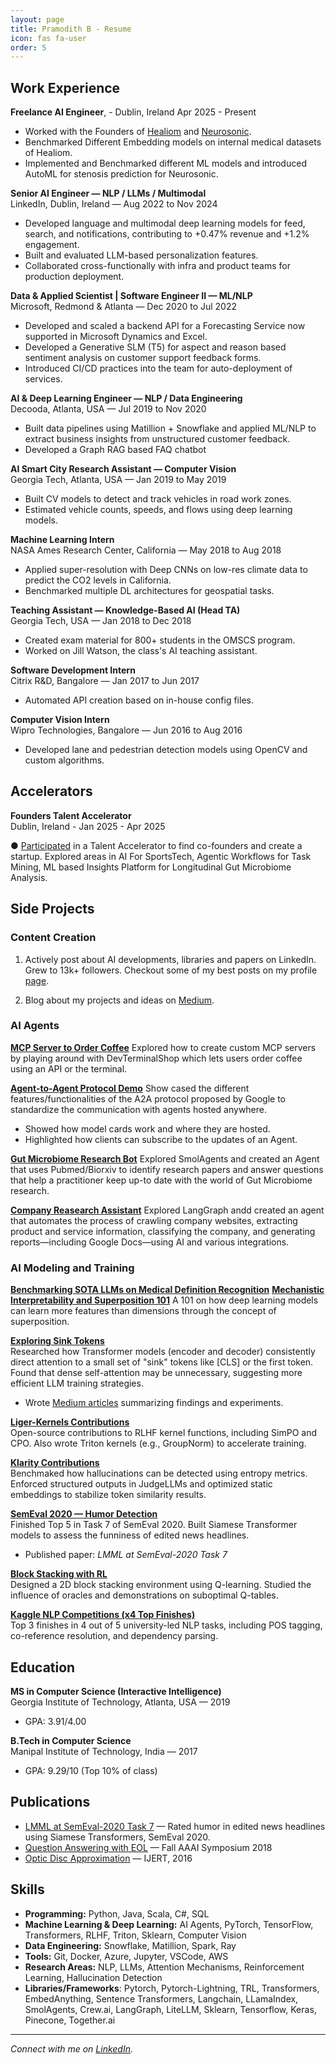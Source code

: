 ```yaml
---
layout: page
title: Pramodith B - Resume
icon: fas fa-user
order: 5
---
```

## Work Experience
**Freelance AI Engineer**, - Dublin, Ireland
Apr 2025 - Present
- Worked with the Founders of [Healiom](https://healiom.com/) and [Neurosonic](https://www.neuro-sonic.com/).
- Benchmarked Different Embedding models on internal medical datasets of Healiom.
- Implemented and Benchmarked different ML models and introduced AutoML for stenosis prediction for Neurosonic.

**Senior AI Engineer — NLP / LLMs / Multimodal**  
LinkedIn, Dublin, Ireland — Aug 2022 to Nov 2024  
- Developed language and multimodal deep learning models for feed, search, and notifications, contributing to +0.47% revenue and +1.2% engagement.
- Built and evaluated LLM-based personalization features.
- Collaborated cross-functionally with infra and product teams for production deployment.

**Data & Applied Scientist | Software Engineer II — ML/NLP**  
Microsoft, Redmond & Atlanta — Dec 2020 to Jul 2022  
- Developed and scaled a backend API for a Forecasting Service now supported in Microsoft Dynamics and Excel.
- Developed a Generative SLM (T5) for aspect and reason based sentiment analysis on customer support feedback forms.
- Introduced CI/CD practices into the team for auto-deployment of services.

**AI & Deep Learning Engineer — NLP / Data Engineering**  
Decooda, Atlanta, USA — Jul 2019 to Nov 2020  
- Built data pipelines using Matillion + Snowflake and applied ML/NLP to extract business insights from unstructured customer feedback.
- Developed a Graph RAG based FAQ chatbot

**AI Smart City Research Assistant — Computer Vision**  
Georgia Tech, Atlanta, USA — Jan 2019 to May 2019  
- Built CV models to detect and track vehicles in road work zones.
- Estimated vehicle counts, speeds, and flows using deep learning models.

**Machine Learning Intern**  
NASA Ames Research Center, California — May 2018 to Aug 2018  
- Applied super-resolution with Deep CNNs on low-res climate data to predict the CO2 levels in California.
- Benchmarked multiple DL architectures for geospatial tasks.

**Teaching Assistant — Knowledge-Based AI (Head TA)**  
Georgia Tech, USA — Jan 2018 to Dec 2018  
- Created exam material for 800+ students in the OMSCS program.
- Worked on Jill Watson, the class's AI teaching assistant.

**Software Development Intern**  
Citrix R&D, Bangalore — Jan 2017 to Jun 2017  
- Automated API creation based on in-house config files.

**Computer Vision Intern**  
Wipro Technologies, Bangalore — Jun 2016 to Aug 2016  
- Developed lane and pedestrian detection models using OpenCV and custom algorithms.

## Accelerators
**Founders Talent Accelerator**                
Dublin, Ireland - Jan 2025 - Apr 2025

● [Participated](https://www.rte.ie/news/business/2025/0131/1493943-founders-programme/) in a Talent Accelerator to find co-founders and create a startup. Explored areas in AI For SportsTech,
Agentic Workflows for Task Mining, ML based Insights Platform for Longitudinal Gut Microbiome Analysis.

## Side Projects

### Content Creation
1. Actively post about AI developments, libraries and papers on LinkedIn. Grew to 13k+ followers. Checkout some of my best posts on my profile [page](https://www.linkedin.com/in/pramodith/).

2. Blog about my projects and ideas on [Medium](https://medium.com/@buildingblocks).

### AI Agents
**[MCP Server to Order Coffee](https://github.com/pramodith/DevTerminalShopMCPServer)**
Explored how to create custom MCP servers by playing around with DevTerminalShop which lets users order coffee using an API or the terminal.

**[Agent-to-Agent Protocol Demo](https://github.com/pramodith/DevTerminalShopMCPServer)**
Show cased the different features/functionalities of the A2A protocol proposed by Google to standardize the communication with agents hosted anywhere.
* Showed how model cards work and where they are hosted.
* Highlighted how clients can subscribe to the updates of an Agent.

**[Gut Microbiome Research Bot](https://github.com/pramodith/inni/blob/master/src/biomedical_agent.py)**
Explored SmolAgents and created an Agent that uses Pubmed/Biorxiv to identify research papers and answer questions that help a practitioner keep up-to date with the world of Gut Microbiome research.

**[Company Reasearch Assistant](https://github.com/pramodith/CompanyResearchAssistant)**
Explored LangGraph andd created an agent that automates the process of crawling company websites, extracting product and service information, classifying the company, and generating reports—including Google Docs—using AI and various integrations.

### AI Modeling and Training
**[Benchmarking SOTA LLMs on Medical Definition Recognition](https://github.com/pramodith/definition_understanding)**
**[Mechanistic Interpretability and Superposition 101](https://pramodith.github.io/posts/superposition/)** A 101 on how deep learning models can learn more features than dimensions through the concept of superposition.

**[Exploring Sink Tokens](https://github.com/pramodith/llm_exploration/tree/main)**  
Researched how Transformer models (encoder and decoder) consistently direct attention to a small set of "sink" tokens like [CLS] or the first token. Found that dense self-attention may be unnecessary, suggesting more efficient LLM training strategies.  
- Wrote [Medium articles](https://medium.com/@buildingblocks/llms-may-not-need-dense-self-attention-1fa3bf47522e) summarizing findings and experiments.

**[Liger-Kernels Contributions](https://github.com/linkedin/Liger-Kernel)**  
Open-source contributions to RLHF kernel functions, including SimPO and CPO. Also wrote Triton kernels (e.g., GroupNorm) to accelerate training.  

**[Klarity Contributions](https://github.com/klara-research/klarity)**  
Benchmaked how hallucinations can be detected using entropy metrics. Enforced structured outputs in JudgeLLMs and optimized static embeddings to stabilize token similarity results.

**[SemEval 2020 — Humor Detection](https://aclanthology.org/2020.semeval-1.134/)**  
Finished Top 5 in Task 7 of SemEval 2020. Built Siamese Transformer models to assess the funniness of edited news headlines.  
- Published paper: *LMML at SemEval-2020 Task 7*

**[Block Stacking with RL](https://tanmaybinaykiya.github.io/YODO-Inverse-Reinforcement-Learning/)**  
Designed a 2D block stacking environment using Q-learning. Studied the influence of oracles and demonstrations on suboptimal Q-tables.

**[Kaggle NLP Competitions (x4 Top Finishes)](https://www.kaggle.com/competitions/gtnlp2018pset3english/leaderboard)**  
Top 3 finishes in 4 out of 5 university-led NLP tasks, including POS tagging, co-reference resolution, and dependency parsing.

## Education

**MS in Computer Science (Interactive Intelligence)**  
Georgia Institute of Technology, Atlanta, USA — 2019  
- GPA: 3.91/4.00

**B.Tech in Computer Science**  
Manipal Institute of Technology, India — 2017  
- GPA: 9.29/10 (Top 10% of class)

## Publications

- [LMML at SemEval-2020 Task 7](https://aclanthology.org/2020.semeval-1.134/) — Rated humor in edited news headlines using Siamese Transformers, SemEval 2020.  
- [Question Answering with EOL](https://aaai.org/Symposia/Fall/fall18symposia.php) — Fall AAAI Symposium 2018  
- [Optic Disc Approximation](https://www.ijert.org/research/optic-disc-approximation-using-an-ensemble-of-processing-methods-IJERTV5IS060456.pdf) — IJERT, 2016

## Skills

- **Programming:** Python, Java, Scala, C#, SQL
- **Machine Learning & Deep Learning:** AI Agents, PyTorch, TensorFlow, Transformers, RLHF, Triton, Sklearn, Computer Vision  
- **Data Engineering:** Snowflake, Matillion, Spark, Ray  
- **Tools:** Git, Docker, Azure, Jupyter, VSCode, AWS  
- **Research Areas:** NLP, LLMs, Attention Mechanisms, Reinforcement Learning, Hallucination Detection
- **Libraries/Frameworks**: Pytorch, Pytorch-Lightning, TRL, Transformers, EmbedAnything, Sentence Transformers,
Langchain, LLamaIndex, SmolAgents, Crew.ai, LangGraph, LiteLLM, Sklearn, Tensorflow, Keras, Pinecone, Together.ai
---
_Connect with me on [LinkedIn](https://www.linkedin.com/in/pramodith/)._
